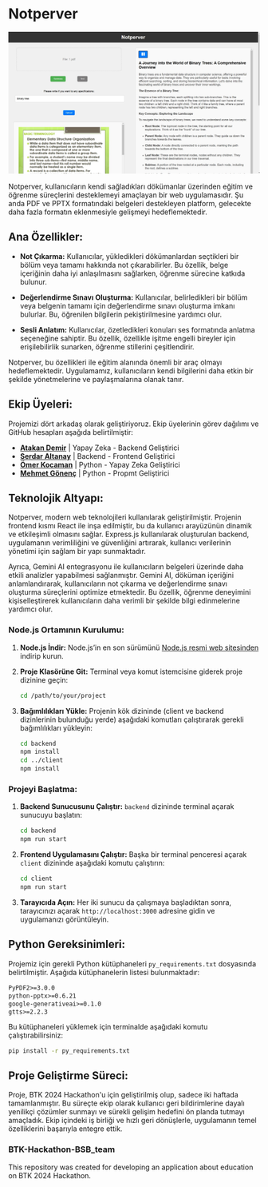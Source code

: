 # Notperver

![Notperver Proje Görseli](notperver.jpeg) <!-- Burada resmin yolu belirtin -->

Notperver, kullanıcıların kendi sağladıkları dökümanlar üzerinden eğitim ve öğrenme süreçlerini desteklemeyi amaçlayan bir web uygulamasıdır. Şu anda PDF ve PPTX formatındaki belgeleri destekleyen platform, gelecekte daha fazla formatın eklenmesiyle gelişmeyi hedeflemektedir.

## Ana Özellikler:

- **Not Çıkarma:** Kullanıcılar, yükledikleri dökümanlardan seçtikleri bir bölüm veya tamamı hakkında not çıkarabilirler. Bu özellik, belge içeriğinin daha iyi anlaşılmasını sağlarken, öğrenme sürecine katkıda bulunur.

- **Değerlendirme Sınavı Oluşturma:** Kullanıcılar, belirledikleri bir bölüm veya belgenin tamamı için değerlendirme sınavı oluşturma imkanı bulurlar. Bu, öğrenilen bilgilerin pekiştirilmesine yardımcı olur.

- **Sesli Anlatım:** Kullanıcılar, özetledikleri konuları ses formatında anlatma seçeneğine sahiptir. Bu özellik, özellikle işitme engelli bireyler için erişilebilirlik sunarken, öğrenme stillerini çeşitlendirir.

Notperver, bu özellikleri ile eğitim alanında önemli bir araç olmayı hedeflemektedir. Uygulamamız, kullanıcıların kendi bilgilerini daha etkin bir şekilde yönetmelerine ve paylaşmalarına olanak tanır.

## Ekip Üyeleri:

Projemizi dört arkadaş olarak geliştiriyoruz. Ekip üyelerinin görev dağılımı ve GitHub hesapları aşağıda belirtilmiştir:

- **[Atakan Demir](https://github.com/Mr0Ctrl)** | Yapay Zeka - Backend Geliştirici
- **[Serdar Altanay](https://github.com/serdarAltanay)** | Backend - Frontend Geliştirici
- **[Ömer Kocaman](https://github.com/omerkocaman)** | Python - Yapay Zeka Geliştirici
- **[Mehmet Gönenç](https://github.com/MehmetEmirGonenc)** | Python - Propmt Geliştirici

## Teknolojik Altyapı:

Notperver, modern web teknolojileri kullanılarak geliştirilmiştir. Projenin frontend kısmı React ile inşa edilmiştir, bu da kullanıcı arayüzünün dinamik ve etkileşimli olmasını sağlar. Express.js kullanılarak oluşturulan backend, uygulamanın verimliliğini ve güvenliğini artırarak, kullanıcı verilerinin yönetimi için sağlam bir yapı sunmaktadır.

Ayrıca, Gemini AI entegrasyonu ile kullanıcıların belgeleri üzerinde daha etkili analizler yapabilmesi sağlanmıştır. Gemini AI, döküman içeriğini anlamlandırarak, kullanıcıların not çıkarma ve değerlendirme sınavı oluşturma süreçlerini optimize etmektedir. Bu özellik, öğrenme deneyimini kişiselleştirerek kullanıcıların daha verimli bir şekilde bilgi edinmelerine yardımcı olur.

### Node.js Ortamının Kurulumu:

1. **Node.js İndir:** Node.js’in en son sürümünü [Node.js resmi web sitesinden](https://nodejs.org/) indirip kurun.

2. **Proje Klasörüne Git:** Terminal veya komut istemcisine giderek proje dizinine geçin:

   ```bash
   cd /path/to/your/project
   ```

3. **Bağımlılıkları Yükle:** Projenin kök dizininde (client ve backend dizinlerinin bulunduğu yerde) aşağıdaki komutları çalıştırarak gerekli bağımlılıkları yükleyin:
   ```bash
   cd backend
   npm install
   cd ../client
   npm install
   ```

### Projeyi Başlatma:

1. **Backend Sunucusunu Çalıştır:** `backend` dizininde terminal açarak sunucuyu başlatın:

   ```bash
   cd backend
   npm run start
   ```

2. **Frontend Uygulamasını Çalıştır:** Başka bir terminal penceresi açarak `client` dizininde aşağıdaki komutu çalıştırın:

   ```bash
   cd client
   npm run start
   ```

3. **Tarayıcıda Açın:** Her iki sunucu da çalışmaya başladıktan sonra, tarayıcınızı açarak `http://localhost:3000` adresine gidin ve uygulamanızı görüntüleyin.

## Python Gereksinimleri:

Projemiz için gerekli Python kütüphaneleri `py_requirements.txt` dosyasında belirtilmiştir. Aşağıda kütüphanelerin listesi bulunmaktadır:

```
PyPDF2>=3.0.0
python-pptx>=0.6.21
google-generativeai>=0.1.0
gtts>=2.2.3
```

Bu kütüphaneleri yüklemek için terminalde aşağıdaki komutu çalıştırabilirsiniz:

```bash
pip install -r py_requirements.txt
```

## Proje Geliştirme Süreci:

Proje, BTK 2024 Hackathon'u için geliştirilmiş olup, sadece iki haftada tamamlanmıştır. Bu süreçte ekip olarak kullanıcı geri bildirimlerine dayalı yenilikçi çözümler sunmayı ve sürekli gelişim hedefini ön planda tutmayı amaçladık. Ekip içindeki iş birliği ve hızlı geri dönüşlerle, uygulamanın temel özelliklerini başarıyla entegre ettik.

### BTK-Hackathon-BSB_team

This repository was created for developing an application about education on BTK 2024 Hackathon.
